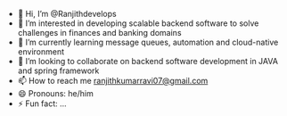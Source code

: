 - 👋 Hi, I’m @Ranjithdevelops
- 👀 I’m interested in developing scalable backend software to solve challenges in finances and banking domains
- 🌱 I’m currently learning message queues, automation and cloud-native environment
- 💞️ I’m looking to collaborate on backend software development in JAVA and spring framework
- 📫 How to reach me ranjithkumarravi07@gmail.com
- 😄 Pronouns: he/him
- ⚡ Fun fact: ...

<!---
Ranjithdevelops/Ranjithdevelops is a ✨ special ✨ repository because its `README.md` (this file) appears on your GitHub profile.
You can click the Preview link to take a look at your changes.
--->
